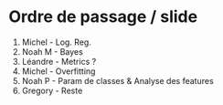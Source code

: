 # Ordre de passage / slide

1. Michel - Log. Reg.
2. Noah M - Bayes
3. Léandre - Metrics ?
4. Michel - Overfitting
5. Noah P - Param de classes & Analyse des features
6. Gregory - Reste
